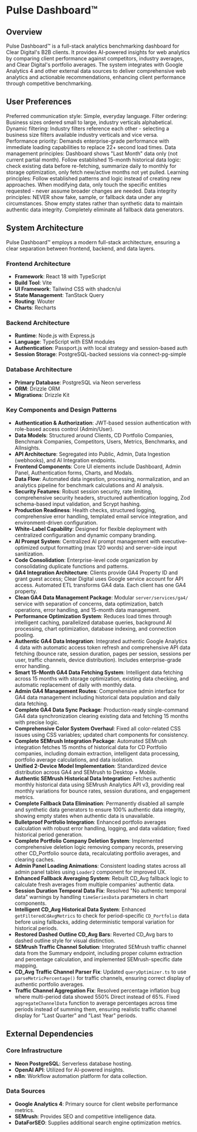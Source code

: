 # Pulse Dashboard™

## Overview
Pulse Dashboard™ is a full-stack analytics benchmarking dashboard for Clear Digital's B2B clients. It provides AI-powered insights for web analytics by comparing client performance against competitors, industry averages, and Clear Digital's portfolio averages. The system integrates with Google Analytics 4 and other external data sources to deliver comprehensive web analytics and actionable recommendations, enhancing client performance through competitive benchmarking.

## User Preferences
Preferred communication style: Simple, everyday language.
Filter ordering: Business sizes ordered small to large, industry verticals alphabetical.
Dynamic filtering: Industry filters reference each other - selecting a business size filters available industry verticals and vice versa.
Performance priority: Demands enterprise-grade performance with immediate loading capabilities to replace 22+ second load times.
Data management principles: Dashboard shows "Last Month" data only (not current partial month). Follow established 15-month historical data logic: check existing data before re-fetching, summarize daily to monthly for storage optimization, only fetch new/active months not yet pulled.
Learning principles: Follow established patterns and logic instead of creating new approaches. When modifying data, only touch the specific entities requested - never assume broader changes are needed.
Data integrity principles: NEVER show fake, sample, or fallback data under any circumstances. Show empty states rather than synthetic data to maintain authentic data integrity. Completely eliminate all fallback data generators.

## System Architecture

Pulse Dashboard™ employs a modern full-stack architecture, ensuring a clear separation between frontend, backend, and data layers.

### Frontend Architecture
- **Framework**: React 18 with TypeScript
- **Build Tool**: Vite
- **UI Framework**: Tailwind CSS with shadcn/ui
- **State Management**: TanStack Query
- **Routing**: Wouter
- **Charts**: Recharts

### Backend Architecture
- **Runtime**: Node.js with Express.js
- **Language**: TypeScript with ESM modules
- **Authentication**: Passport.js with local strategy and session-based auth
- **Session Storage**: PostgreSQL-backed sessions via connect-pg-simple

### Database Architecture
- **Primary Database**: PostgreSQL via Neon serverless
- **ORM**: Drizzle ORM
- **Migrations**: Drizzle Kit

### Key Components and Design Patterns
- **Authentication & Authorization**: JWT-based session authentication with role-based access control (Admin/User).
- **Data Models**: Structured around Clients, CD Portfolio Companies, Benchmark Companies, Competitors, Users, Metrics, Benchmarks, and AIInsights.
- **API Architecture**: Segregated into Public, Admin, Data Ingestion (webhooks), and AI Integration endpoints.
- **Frontend Components**: Core UI elements include Dashboard, Admin Panel, Authentication forms, Charts, and Modals.
- **Data Flow**: Automated data ingestion, processing, normalization, and an analytics pipeline for benchmark calculations and AI analysis.
- **Security Features**: Robust session security, rate limiting, comprehensive security headers, structured authentication logging, Zod schema-based input validation, and Scrypt hashing.
- **Production Readiness**: Health checks, structured logging, comprehensive error handling, templated email service integration, and environment-driven configuration.
- **White-Label Capability**: Designed for flexible deployment with centralized configuration and dynamic company branding.
- **AI Prompt System**: Centralized AI prompt management with executive-optimized output formatting (max 120 words) and server-side input sanitization.
- **Code Consolidation**: Enterprise-level code organization by consolidating duplicate functions and patterns.
- **GA4 Integration Architecture**: Clients provide GA4 Property ID and grant guest access; Clear Digital uses Google service account for API access. Automated ETL transforms GA4 data. Each client has one GA4 property.
- **Clean GA4 Data Management Package**: Modular `server/services/ga4/` service with separation of concerns, data optimization, batch operations, error handling, and 15-month data management.
- **Performance Optimization System**: Reduces load times through intelligent caching, parallelized database queries, background AI processing, chart optimization, database indexing, and connection pooling.
- **Authentic GA4 Data Integration**: Integrated authentic Google Analytics 4 data with automatic access token refresh and comprehensive API data fetching (bounce rate, session duration, pages per session, sessions per user, traffic channels, device distribution). Includes enterprise-grade error handling.
- **Smart 15-Month GA4 Data Fetching System**: Intelligent data fetching across 15 months with storage optimization, existing data checking, and automatic replacement of daily with monthly data.
- **Admin GA4 Management Routes**: Comprehensive admin interface for GA4 data management including historical data population and daily data fetching.
- **Complete GA4 Data Sync Package**: Production-ready single-command GA4 data synchronization clearing existing data and fetching 15 months with precise logic.
- **Comprehensive Color System Overhaul**: Fixed all color-related CSS issues using CSS variables; updated chart components for consistency.
- **Complete SEMrush Integration Package**: Automated SEMrush integration fetches 15 months of historical data for CD Portfolio companies, including domain extraction, intelligent data processing, portfolio average calculations, and data isolation.
- **Unified 2-Device Model Implementation**: Standardized device distribution across GA4 and SEMrush to Desktop + Mobile.
- **Authentic SEMrush Historical Data Integration**: Fetches authentic monthly historical data using SEMrush Analytics API v3, providing real monthly variations for bounce rates, session durations, and engagement metrics.
- **Complete Fallback Data Elimination**: Permanently disabled all sample and synthetic data generators to ensure 100% authentic data integrity, showing empty states when authentic data is unavailable.
- **Bulletproof Portfolio Integration**: Enhanced portfolio averages calculation with robust error handling, logging, and data validation; fixed historical period generation.
- **Complete Portfolio Company Deletion System**: Implemented comprehensive deletion logic removing company records, preserving other CD_Portfolio source data, recalculating portfolio averages, and clearing caches.
- **Admin Panel Loading Animations**: Consistent loading states across all admin panel tables using `Loader2` component for improved UX.
- **Enhanced Fallback Averaging System**: Rebuilt CD_Avg fallback logic to calculate fresh averages from multiple companies' authentic data.
- **Session Duration Temporal Data Fix**: Resolved "No authentic temporal data" warnings by handling `timeSeriesData` parameters in chart components.
- **Intelligent CD_Avg Historical Data System**: Enhanced `getFilteredCdAvgMetrics` to check for period-specific `CD_Portfolio` data before using fallbacks, adding deterministic temporal variation for historical periods.
- **Restored Dashed Outline CD_Avg Bars**: Reverted CD_Avg bars to dashed outline style for visual distinction.
- **SEMrush Traffic Channel Solution**: Integrated SEMrush traffic channel data from the Summary endpoint, including proper column extraction and percentage calculation, and implemented SEMrush-specific date mapping.
- **CD_Avg Traffic Channel Parser Fix**: Updated `queryOptimizer.ts` to use `parseMetricPercentage()` for traffic channels, ensuring correct display of authentic portfolio averages.
- **Traffic Channel Aggregation Fix**: Resolved percentage inflation bug where multi-period data showed 550% Direct instead of 65%. Fixed `aggregateChannelData` function to average percentages across time periods instead of summing them, ensuring realistic traffic channel display for "Last Quarter" and "Last Year" periods.

## External Dependencies

### Core Infrastructure
- **Neon PostgreSQL**: Serverless database hosting.
- **OpenAI API**: Utilized for AI-powered insights.
- **n8n**: Workflow automation platform for data collection.

### Data Sources
- **Google Analytics 4**: Primary source for client website performance metrics.
- **SEMrush**: Provides SEO and competitive intelligence data.
- **DataForSEO**: Supplies additional search engine optimization metrics.